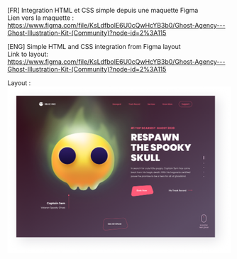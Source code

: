 [FR] Integration HTML et CSS simple depuis une maquette Figma <br />
 Lien vers la maquette : https://www.figma.com/file/KsLdfbolE6U0cQwHcYB3b0/Ghost-Agency---Ghost-Illustration-Kit-(Community)?node-id=2%3A115
 
[ENG] Simple HTML and CSS integration from Figma layout <br />
 Link to layout: https://www.figma.com/file/KsLdfbolE6U0cQwHcYB3b0/Ghost-Agency---Ghost-Illustration-Kit-(Community)?node-id=2%3A115
 
 
 
 Layout :
 ![alt text](https://github.com/AK-WebDev/ghost-agency-project/blob/master/Maquette%20Figma/1.%20IBLIZ%20INC.png?raw=true)
